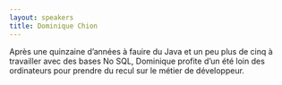 ```yaml
---
layout: speakers
title: Dominique Chion
---
```

Après une quinzaine d’années à fauire du Java et un peu plus de cinq à travailler avec des bases No SQL, Dominique profite d’un été loin des ordinateurs pour prendre du recul sur le métier de développeur.

